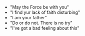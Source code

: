 - "May the Force be with you"
- "I find yur lack of faith disturbing"
- "I am your father"
- "Do or do not. There is no try"
- "I've got a bad feeling about this"
